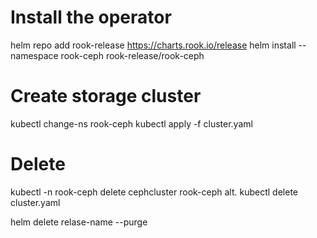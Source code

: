 # Install the operator

helm repo add rook-release https://charts.rook.io/release
helm install --namespace rook-ceph rook-release/rook-ceph

# Create storage cluster 
kubectl change-ns rook-ceph
kubectl apply -f cluster.yaml 

# Delete
kubectl -n rook-ceph delete cephcluster rook-ceph
alt.
kubectl delete cluster.yaml

helm delete relase-name --purge